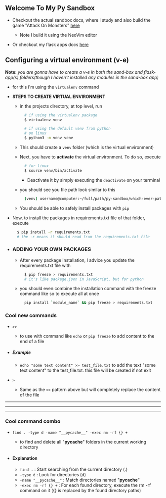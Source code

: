 ## Welcome To My Py Sandbox

- Checkout the actual sandbox docs, where I study and also build the game "Attack On Monsters" [here](./sand-box/README.md)
  - Note I build it using the NeoVim editor

- Or checkout my flask apps docs [here](./flask-apps/README.md)

## Configuring a virtual environment (v-e)

__Note__: _you are gonna have to create a v-e in both the sand-box and flask-app(s) folders(though I haven't installed any modules in the sand-box app)_

- for this i'm using the `virtualenv` command
- __STEPS TO CREATE VIRTUAL ENVIRONMENT__
  
  - in the projects directory, at top level, run

    ```bash
      # if using the virtualenv package
      $ virtualenv venv

      # if using the default venv from python
      # on linux
      $ python3 -m venv venv
    ```

  - This should create a `venv` folder (which is the virtual environment)

  - Next, you have to __activate__ the virtual environment. To do so, execute

    ```bash
      # for linux
      $ source venv/bin/activate
    ```

    - Deactivate it by simply executing the `deactivate` on your terminal

  - you should see you file path look similar to this

    ```bash
      (venv) username@computer:~/full/path/py-sandbox/which-ever-path-you-on/$
    ```

  - You should be able to safely install packages with `pip`
  
- Now, to install the packages in requirements.txt file of that folder, execute

  ```bash
    $ pip install -r requirements.txt
    # the -r means it should read from the requirements.txt file
  ```

- ### ADDING YOUR OWN PACKAGES

  - After every package installation, I advice you update the requirements.txt file with

    ```bash
      $ pip freeze > requirements.txt
      # it's like package.json in JavaScript, but for python
    ```

  - you should even combine the installation command with the freeze command like so to execute all at once

    ```bash
      pip install `module_name` && pip freeze > requirements.txt
    ```

### Cool new commands

- `>>`
  - to use with command like `echo` or `pip freeze` to add content to the end of a file

- ##### Example

  - `echo "some text content" >> test_file.txt` to add the text "some text content" to the test_file.txt. this file will be created if not exit
  
- `>`
  - Same as the `>>` pattern above but will completely replace the content of the file

---
---
---

### Cool command combo

- `find . -type d -name "__pycache__" -exec rm -rf {} +`
  - to find and delete all "__pycache__" folders in the current working directory

- #### Explanation

  - `find .` : Start searching from the current directory (.)
  - `-type d` : Look for directories (d)
  - `-name "__pycache__"` : Match directories named "__pycache__"
  - `-exec rm -rf {} +` : For each found directory, execute the rm -rf command on it ({} is replaced by the found directory paths)
